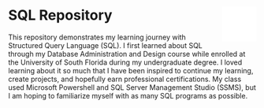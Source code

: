 # SQL Repository <img src="https://github.com/englands/SQL/blob/main/sql-svgrepo-com%20(1).svg" alt="SQL Icon" width=70 align=right>

This repository demonstrates my learning journey with Structured Query Language (SQL). I first learned about SQL through my Database Administration and Design course while enrolled at the University of South Florida during my undergraduate degree. I loved learning about it so much that I have been inspired to continue my learning, create projects, and hopefully earn professional certifications. My class used Microsoft Powershell and SQL Server Management Studio (SSMS), but I am hoping to familiarize myself with as many SQL programs as possible.
